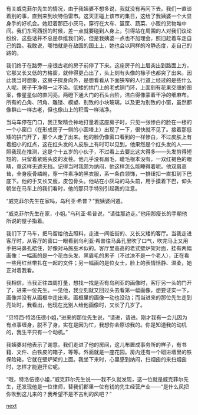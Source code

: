 
有关威克菲尔先生的情况，由于我姨婆不想多说，我就没有再问下去。我们一直谈着别的事，直到来到坎特伯雷市。这天正碰上该市的集日，这给了我姨婆一个大显身手的好机会。她赶着那匹小灰马，穿行在大车、篮筐、蔬菜、小贩的货物堆中间。我们东弯西拐的时候，差一点就要碰到人身上，引得站在周围的人对我们议论纷纷，这些话并不总是恭维我们的，但是我姨婆一点也不加理会，照旧赶着车走自己的路。我敢说，哪怕就是在敌国的国土上，她也会以同样的冷静态度，走自己的路的。

我们终于在路旁一座很古老的房子前停了下来。这座房子的上层突出到路面上方，它那又长又低的方格窗，就伸得更凸出了，头上刻有头像的椽子也都突了出来。因此我当时想象，这房子探身向外，是想看看从下面狭窄的人行道上经过的是些什么人呢。房子干净得一尘不染。低矮的拱门上的老式铜门环，上面刻有花果交缠的图案，像星星似的直闪亮。两磴下通大门的石头台阶，洁白得像蒙着干净的细麻布。所有的凸角、凹角、雕镂、模塑、别致的小块玻璃，以及更为别致的小窗，虽然都像群山一样古老，但也像山上的积雪一样洁净。

当马车停在门口，我正聚精会神地打量着这座房子时，只见一张惨白的脸在一楼的一个小窗口（在形成房子一侧的小圆塔上）出现了一下，很快就不见了。接着那低矮的拱门开了，那个人走了出来。他的脸仍像窗口看到的一样惨白，不过皮肤上有着细小的红点，这在红头发的人皮肤上有时可以见到。他果然是个红头发的人——照我现在推测，这是个十五岁的小伙子，不过看上去要比这大得多——头发剪得短短的，只留着紧贴头皮的发茬。他几乎没有眉毛，睫毛根本没有，一双红褐色的眼睛，竟这样无遮无挡。记得当时我颇为纳闷，他这样怎么能睡得着呢。他双肩高耸，全身瘦骨嶙峋，穿一件素净的黑衣服，系一条白领饰，一排纽扣一直扣到下巴底下。他的手又长又瘦，皮包骨头。他站在小灰马的马头前，用手摸着下巴，仰头朝坐在马车上的我们看时，他的那只手特别引起我的注意。

“威克菲尔先生在家吗，乌利亚·希普？”我姨婆问道。

“威克菲尔先生在家，小姐。”乌利亚·希普说，“请往那边走。”他用那瘦长的手朝他所说的屋子指着。

我们下了马车，把马留给他去照料，走进一间临街的、又长又矮的客厅。当我走进客厅时，从客厅的窗口一眼看到乌利亚·希普往马鼻孔里吹了口气，吹完马上又用手把马鼻孔捂住，好像对马施巫术似的。客厅里高高的老式壁炉架对面，挂有两幅画像：一幅画的是一个花白头发、黑眉毛的男子（不过决不是一个老人），正在看一些用红丝带扎在一起的文件；另一幅画的是位女士，脸上的表情恬静、温柔，她正对着我看。

我相信，当我正往四周打量，想找一找是否有乌利亚的画像时，客厅另一头的门开了，进来一位先生。一见他，我立刻就又回过头去看第一幅画像，想要证实一下，画像并没有从画框中走出来。画框里的画像一动也没动；而当进来的那位先生走到亮处时，我看出，他现在比别人给他画像时，又长了几岁了。

“贝特西·特洛伍德小姐，”进来的那位先生说，“请进，请进。刚才我有一会儿因为有点事缠身，脱不了身，实在是因为忙，我想你会原谅我的。你是知道我的动机的，我生平只有一个动机。”

我姨婆对他表示了谢意。我们走进了他的房间，这儿布置成事务所的样子，有书籍、文件、白铁皮的箱子，等等。外面就是一座花园。房内还有一个砌进墙里的铁保险箱，它就在壁炉架的上面。我坐下来时，心里感到纳闷，扫烟囱的来扫烟囱时，怎样才能避开它呢。

“哦，特洛伍德小姐，”威克菲尔先生说——我不久就发现，这一位就是威克菲尔先生，还发现他是一位律师，替我们郡里一位有钱的先生经营产业——“是什么风把你吹到这儿来的？我希望不是不吉利的风吧？”

[next](page203.md)